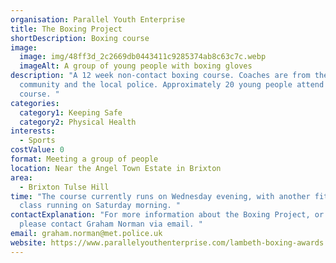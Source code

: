 ```yaml
---
organisation: Parallel Youth Enterprise
title: The Boxing Project
shortDescription: Boxing course
image:
  image: img/48ff3d_2c2669db0443411c9285374ab8c63c7c.webp
  imageAlt: A group of young people with boxing gloves
description: "A 12 week non-contact boxing course. Coaches are from the
  community and the local police. Approximately 20 young people attend each
  course. "
categories:
  category1: Keeping Safe
  category2: Physical Health
interests:
  - Sports
costValue: 0
format: Meeting a group of people
location: Near the Angel Town Estate in Brixton
area:
  - Brixton Tulse Hill
time: "The course currently runs on Wednesday evening, with another fitness
  class running on Saturday morning. "
contactExplanation: "For more information about the Boxing Project, or to enrol,
  please contact Graham Norman via email. "
email: graham.norman@met.police.uk
website: https://www.parallelyouthenterprise.com/lambeth-boxing-awards
---
```

